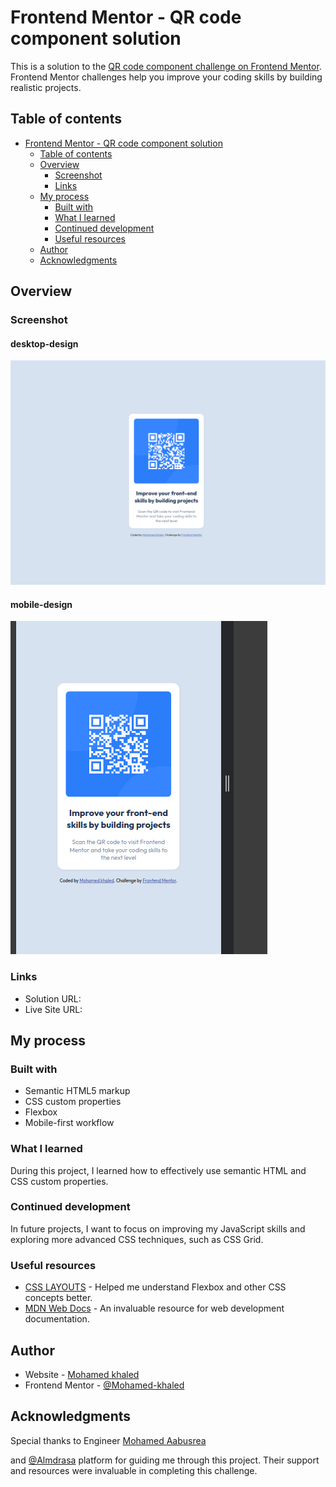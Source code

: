 
# Frontend Mentor - QR code component solution

This is a solution to the [QR code component challenge on Frontend Mentor](https://www.frontendmentor.io/challenges/qr-code-component-iux_sIO_H). Frontend Mentor challenges help you improve your coding skills by building realistic projects.

## Table of contents

- [Frontend Mentor - QR code component solution](#frontend-mentor---qr-code-component-solution)
  - [Table of contents](#table-of-contents)
  - [Overview](#overview)
    - [Screenshot](#screenshot)
    - [Links](#links)
  - [My process](#my-process)
    - [Built with](#built-with)
    - [What I learned](#what-i-learned)
    - [Continued development](#continued-development)
    - [Useful resources](#useful-resources)
  - [Author](#author)
  - [Acknowledgments](#acknowledgments)

## Overview

### Screenshot

#### desktop-design
![desktop-design](Screenshot/desktop-design.png)

#### mobile-design
![mobile-design](Screenshot/mobile-design.png)

### Links

- Solution URL: [](https://your-solution-url.com)
- Live Site URL: []([https://your-live-site-url.com](https://mohamed-khaled-mohmamed.github.io/QR_code_component.github.io/))

## My process

### Built with

- Semantic HTML5 markup
- CSS custom properties
- Flexbox
- Mobile-first workflow

### What I learned

During this project, I learned how to effectively use semantic HTML and CSS custom properties. 


### Continued development

In future projects, I want to focus on improving my JavaScript skills and exploring more advanced CSS techniques, such as CSS Grid.

### Useful resources
  - [CSS LAYOUTS](https://almdrasa.com/tracks/frontend/courses/css-layouts/)  -  Helped me understand Flexbox and other CSS concepts better.
- [MDN Web Docs](https://developer.mozilla.org/) - An invaluable resource for web development documentation.


## Author

- Website - [Mohamed khaled](https://www.linkedin.com/in/mohamed-khaled-full-stack/)
- Frontend Mentor - [@Mohamed-khaled](https://www.frontendmentor.io/profile/Mohamed-khaled-mohmamed)


## Acknowledgments

Special thanks to Engineer [ Mohamed Aabusrea](https://github.com/mohamedabusrea) 

and  [@Almdrasa](https://github.com/Almdrasa) platform for guiding me through this project. Their support and resources were invaluable in completing this challenge.

